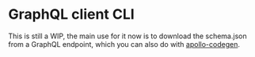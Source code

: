 # GraphQL client CLI

This is still a WIP, the main use for it now is to download the schema.json from a GraphQL endpoint, which you can also do with [apollo-codegen](https://github.com/apollographql/apollo-cli).
